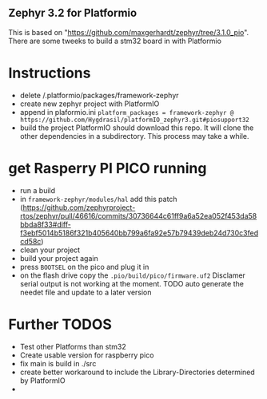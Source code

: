 ## Zephyr 3.2 for Platformio 

This is based on "https://github.com/maxgerhardt/zephyr/tree/3.1.0_pio".
There are some tweeks to build a stm32 board in with Platformio

# Instructions 

 - delete <UserDirectory>/.platformio/packages/framework-zephyr
 - create new zephyr project with PlatformIO
 - append in plaformio.ini ```
platform_packages =
    framework-zephyr @ https://github.com/Hygdrasil/platformIO_zephyr3.git#piosupport32 ```
 - build the project
  PlatformIO should download this repo. 
  It will clone the other dependencies in a subdirectory. 
  This process may take a while.

# get Rasperry PI PICO running
- run a build
- in `framework-zephyr/modules/hal` add this patch (https://github.com/zephyrproject-rtos/zephyr/pull/46616/commits/30736644c61ff9a6a52ea052f453da58bbda8f33#diff-f3ebf5014b5186f321b405640bb799a6fa92e57b79439deb24d730c3fedcd58c)
- clean your project
- build your project again
- press `BOOTSEL` on the pico and plug it in
- on the flash drive copy the `.pio/build/pico/firmware.uf2` 
Disclamer serial output is not working at the moment. 
TODO auto generate the needet file and update to a later version
# Further TODOS

- Test other Platforms than stm32
- Create usable version for raspberry pico
- fix main is build in ./src
- create better workaround to include the Library-Directories determined by PlatformIO
- 

